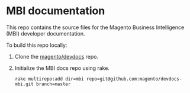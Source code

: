 # MBI documentation

This repo contains the source files for the Magento Business Intelligence (MBI) developer documentation.

To build this repo locally:

1. Clone the [magento/devdocs](https://github.com/magento/devdocs) repo.
1. Initialize the MBI docs repo using rake.

   ```shell
   rake multirepo:add dir=mbi repo=git@github.com:magento/devdocs-mbi.git branch=master
   ```
